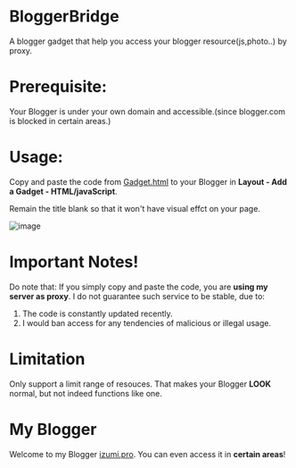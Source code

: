 # BloggerBridge
A blogger gadget that help you access your blogger resource(js,photo..) by proxy.

# Prerequisite:
Your Blogger is under your own domain and accessible.(since blogger.com is blocked in certain areas.)

# Usage:
Copy and paste the code from [Gadget.html](/src/Gadget.html) to your Blogger in **Layout - Add a Gadget - HTML/javaScript**.

Remain the title blank so that it won't have visual effct on your page.

![image](https://user-images.githubusercontent.com/54030218/227344644-859c2788-5360-4d22-bd8e-ec929b1604bf.png)

# Important Notes!
Do note that: If you simply copy and paste the code, you are **using my server as proxy**. 
I do not guarantee such service to be stable, due to:
1. The code is constantly updated recently.
2. I would ban access for any tendencies of malicious or illegal usage.

# Limitation
Only support a limit range of resouces. That makes your Blogger **LOOK** normal, but not indeed functions like one.



    
    

# My Blogger
Welcome to my Blogger [izumi.pro](https://blog.izumi.pro). You can even access it in **certain areas**!

